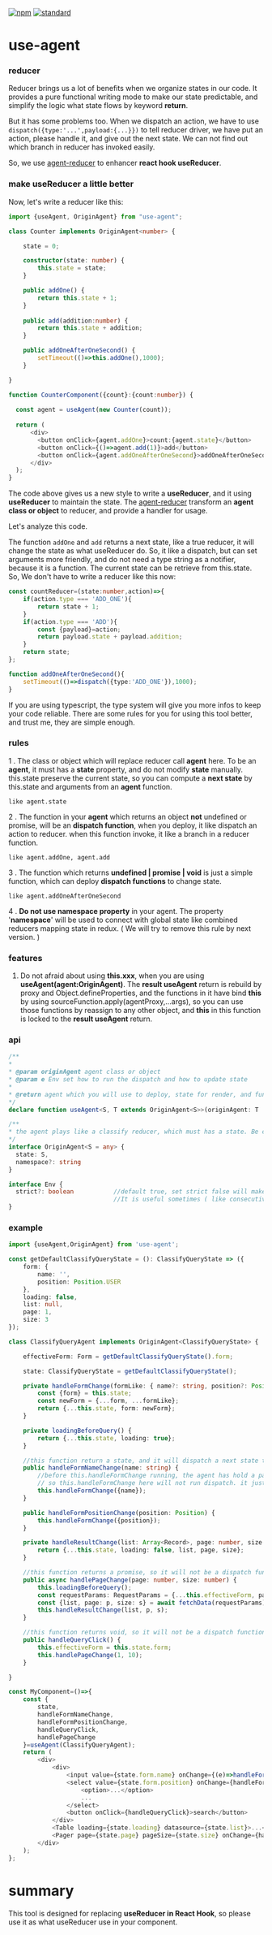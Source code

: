 [![npm][npm-image]][npm-url]
[![standard][standard-image]][standard-url]

[npm-image]: https://img.shields.io/npm/v/use-agent-reducer.svg?style=flat-square
[npm-url]: https://www.npmjs.com/package/use-agent-reducer
[standard-image]: https://img.shields.io/badge/code%20style-standard-brightgreen.svg?style=flat-square
[standard-url]: http://npm.im/standard

# use-agent

### reducer
Reducer brings us a lot of benefits when we organize states in our code. 
It provides a pure functional writing mode to make our state predictable, 
and simplify the logic what state flows by keyword <strong>return</strong>.

But it has some problems too. When we dispatch an action, we have to use `dispatch({type:'...',payload:{...}})` to tell 
reducer driver, we have put an action, please handle it, and give out the next state. 
We can not find out which branch in reducer has invoked easily. 

So, we use [agent-reducer](https://www.npmjs.com/package/agent-reducer) to enhancer <strong>react hook useReducer</strong>.
### make useReducer a little better
Now, let's write a reducer like this:
```typescript jsx
import {useAgent, OriginAgent} from "use-agent";

class Counter implements OriginAgent<number> {

    state = 0;

    constructor(state: number) {
        this.state = state;
    }

    public addOne() {
        return this.state + 1;
    }
    
    public add(addition:number) {
        return this.state + addition;
    }

    public addOneAfterOneSecond() {
        setTimeout(()=>this.addOne(),1000);
    }

}

function CounterComponent({count}:{count:number}) {
    
  const agent = useAgent(new Counter(count));
  
  return (
      <div>
        <button onClick={agent.addOne}>count:{agent.state}</button>
        <button onClick={()=>agent.add(1)}>add</button>
        <button onClick={agent.addOneAfterOneSecond}>addOneAfterOneSecond</button>
      </div>
  );
}
```
The code above gives us a new style to write a <strong>useReducer</strong>, 
and it using <strong>useReducer</strong> to maintain the state. 
The [agent-reducer](https://www.npmjs.com/package/agent-reducer) transform an <strong>agent class or object</strong> to reducer,
and provide a handler for usage. 

Let's analyze this code. 

The function `addOne` and `add` returns a next state, like a true reducer, it will change the state as what useReducer do.
So, it like a dispatch, but can set arguments more friendly, and do not need a type string as a notifier, 
because it is a function. The current state can be retrieve from this.state. So, We don't have to write a reducer like this now:
```typescript
const countReducer=(state:number,action)=>{
    if(action.type === 'ADD_ONE'){
        return state + 1;
    }
    if(action.type === 'ADD'){
        const {payload}=action;
        return payload.state + payload.addition;
    }
    return state;
};

function addOneAfterOneSecond(){
    setTimeout(()=>dispatch({type:'ADD_ONE'}),1000);
}
```
If you are using typescript, the type system will give you more infos to keep your code reliable.
There are some rules for you for using this tool better, and trust me, they are simple enough.

### rules
1 . The class or object which will replace reducer call <strong>agent</strong> here. To be an <strong>agent</strong>, 
it must has a <strong>state</strong> property, and do not modify <strong>state</strong> manually. 
this.state preserve the current state, so you can compute a <strong>next state</strong> by this.state and arguments from an <strong>agent</strong> function.
```
like agent.state
```
2 . The function in your <strong>agent</strong> which returns an object <strong>not</strong> undefined or promise, 
will be an <strong>dispatch function</strong>, when you deploy, it like dispatch an action to reducer. 
when this function invoke, it like a branch in a reducer function. 
```
like agent.addOne, agent.add
```
3 . The function which returns <strong>undefined | promise | void</strong> is just a simple function,
which can deploy <strong>dispatch functions</strong> to change state.
```
like agent.addOneAfterOneSecond
```
4 . <strong>Do not use namespace property</strong> in your agent. 
The property '<strong>namespace</strong>' will be used to connect with global state like combined reducers mapping state in redux.
( We will try to remove this rule by next version. )

### features
1. Do not afraid about using <strong>this.xxx</strong>, when you are using <strong>useAgent(agent:OriginAgent)</strong>.
The <strong>result useAgent</strong> return is rebuild by proxy and Object.defineProperties, and the functions in it have bind <strong>this</strong> by using sourceFunction.apply(agentProxy,...args),
so you can use those functions by reassign to any other object, and <strong>this</strong> in this function is locked to the <strong>result useAgent</strong> return.

### api
```typescript
/**
* 
* @param originAgent agent class or object
* @param e Env set how to run the dispatch and how to update state
* 
* @return agent which you will use to deploy, state for render, and functions for dispatch or effect
*/
declare function useAgent<S, T extends OriginAgent<S>>(originAgent: T | { new(): T }, e?: Env): T

/**
* the agent plays like a classify reducer, which must has a state. Be careful about namespace
*/
interface OriginAgent<S = any> {
  state: S,
  namespace?: string
}

interface Env {
  strict?: boolean           //default true, set strict false will make this.state change immediately before an dispatch has done.
                             //It is useful sometimes ( like consecutive dispatch in react ). But, we do not recommend doing this.
}
```
### example
```typescript jsx
import {useAgent,OriginAgent} from 'use-agent';

const getDefaultClassifyQueryState = (): ClassifyQueryState => ({
    form: {
        name: '',
        position: Position.USER
    },
    loading: false,
    list: null,
    page: 1,
    size: 3
});

class ClassifyQueryAgent implements OriginAgent<ClassifyQueryState> {

    effectiveForm: Form = getDefaultClassifyQueryState().form;

    state: ClassifyQueryState = getDefaultClassifyQueryState();

    private handleFormChange(formLike: { name?: string, position?: Position }) {
        const {form} = this.state;
        const newForm = {...form, ...formLike};
        return {...this.state, form: newForm};
    }

    private loadingBeforeQuery() {
        return {...this.state, loading: true};
    }

    //this function return a state, and it will dispatch a next state to change the state in store or something remains reducer state.
    public handleFormNameChange(name: string) {
        //before this.handleFormChange running, the agent has hold a parent dispatch function for it,
        // so this.handleFormChange here will not run dispatch. it just compute the next state for it's parent 'handleFormNameChange'
        this.handleFormChange({name});
    }

    public handleFormPositionChange(position: Position) {
        this.handleFormChange({position});
    }

    private handleResultChange(list: Array<Record>, page: number, size: number) {
        return {...this.state, loading: false, list, page, size};
    }

    //this function returns a promise, so it will not be a dispatch function, but it can deploy dispatch functions to change next state.
    public async handlePageChange(page: number, size: number) {
        this.loadingBeforeQuery();
        const requestParams: RequestParams = {...this.effectiveForm, page, size};
        const {list, page: p, size: s} = await fetchData(requestParams);
        this.handleResultChange(list, p, s);
    }

    //this function returns void, so it will not be a dispatch function, but it can deploy dispatch functions or other functions to change next state.
    public handleQueryClick() {
        this.effectiveForm = this.state.form;
        this.handlePageChange(1, 10);
    }

}

const MyComponent=()=>{
    const {
        state,
        handleFormNameChange,
        handleFormPositionChange,
        handleQueryClick,
        handlePageChange
    }=useAgent(ClassifyQueryAgent);
    return (
        <div>
            <div>
                <input value={state.form.name} onChange={(e)=>handleFormNameChange(e.target.value)}/>
                <select value={state.form.position} onChange={handleFormPositionChange}>
                    <option>...</option>
                    ...
                </select>
                <button onClick={handleQueryClick}>search</button>
            </div>
            <Table loading={state.loading} datasource={state.list}>...</Table>
            <Pager page={state.page} pageSize={state.size} onChange={handlePageChange}/>
        </div>
    );
};
```
# summary
This tool is designed for replacing <strong>useReducer in React Hook</strong>, so please use it as what useReducer use in your component.